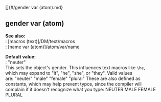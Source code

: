 []{#/gender var (atom).md}    
## gender var (atom)    
**See also:**    
:   [macros (text)]/DM/text/macros    
:   [name var (atom)]/atom/var/name    
<!-- -->    
**Default value:**    
:   \"neuter\"    
This sets the object\'s gender. This influences text macros like `\he`,    
which may expand to \"it\", \"he\", \"she\", or \"they\". Valid values    
are: \"neuter\" \"male\" \"female\" \"plural\" These are also defined as    
constants, which may help prevent typos, since the compiler will    
complain if it doesn\'t recognize what you type: NEUTER MALE FEMALE    
PLURAL  
